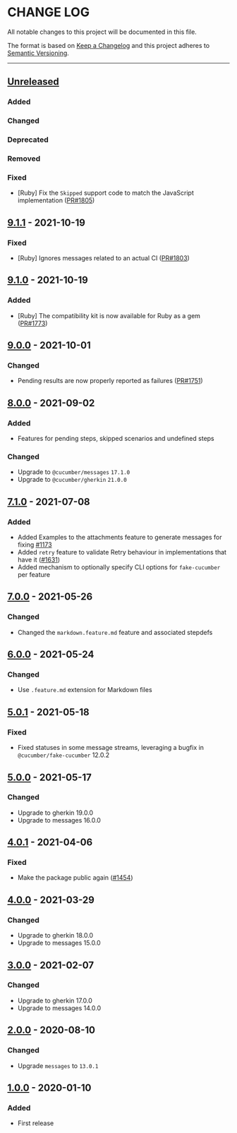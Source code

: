 # CHANGE LOG
All notable changes to this project will be documented in this file.

The format is based on [Keep a Changelog](http://keepachangelog.com/)
and this project adheres to [Semantic Versioning](http://semver.org/).

----
## [Unreleased]

### Added

### Changed

### Deprecated

### Removed

### Fixed

* [Ruby] Fix the `Skipped` support code to match the JavaScript implementation
  ([PR#1805](https://github.com/cucumber/common/pull/1805))

## [9.1.1] - 2021-10-19

### Fixed

* [Ruby] Ignores messages related to an actual CI
  ([PR#1803](https://github.com/cucumber/common/pull/1803))

## [9.1.0] - 2021-10-19

### Added

* [Ruby] The compatibility kit is now available for Ruby as a gem
  ([PR#1773](https://github.com/cucumber/common/pull/1773))

## [9.0.0] - 2021-10-01

### Changed

* Pending results are now properly reported as failures
  ([PR#1751](https://github.com/cucumber/common/pull/1751))

## [8.0.0] - 2021-09-02

### Added

* Features for pending steps, skipped scenarios and undefined steps

### Changed

* Upgrade to `@cucumber/messages` `17.1.0`
* Upgrade to `@cucumber/gherkin` `21.0.0`

## [7.1.0] - 2021-07-08

### Added

* Added Examples to the attachments feature to generate messages for fixing
  [#1173](https://github.com/cucumber/common/issues/1173)
* Added `retry` feature to validate Retry behaviour in implementations that have it ([#1631](https://github.com/cucumber/common/pull/1631))
* Added mechanism to optionally specify CLI options for `fake-cucumber` per feature

## [7.0.0] - 2021-05-26

### Changed

* Changed the `markdown.feature.md` feature and associated stepdefs

## [6.0.0] - 2021-05-24

### Changed

* Use `.feature.md` extension for Markdown files

## [5.0.1] - 2021-05-18

### Fixed

* Fixed statuses in some message streams, leveraging a bugfix in `@cucumber/fake-cucumber` 12.0.2

## [5.0.0] - 2021-05-17

### Changed

* Upgrade to gherkin 19.0.0
* Upgrade to messages 16.0.0

## [4.0.1] - 2021-04-06

### Fixed

* Make the package public again
  ([#1454](https://github.com/cucumber/cucumber/pull/1454))

## [4.0.0] - 2021-03-29

### Changed

* Upgrade to gherkin 18.0.0
* Upgrade to messages 15.0.0

## [3.0.0] - 2021-02-07

### Changed

* Upgrade to gherkin 17.0.0
* Upgrade to messages 14.0.0

## [2.0.0] - 2020-08-10

### Changed

* Upgrade `messages` to `13.0.1`

## [1.0.0] - 2020-01-10

### Added

* First release

<!-- Releases -->
[Unreleased]: https://github.com/cucumber/common/compare/compatibility-kit/v9.1.1...main
[9.1.1]:      https://github.com/cucumber/common/compare/compatibility-kit/v9.1.0...v9.1.1
[9.1.0]:      https://github.com/cucumber/common/compare/compatibility-kit/v9.0.0...v9.1.0
[9.0.0]:      https://github.com/cucumber/common/compare/compatibility-kit/v8.0.0...v9.0.0
[8.0.0]:      https://github.com/cucumber/common/compare/compatibility-kit/v7.1.0...v8.0.0
[7.1.0]:      https://github.com/cucumber/common/compare/compatibility-kit/v7.0.0...v7.1.0
[7.0.0]:      https://github.com/cucumber/common/compare/compatibility-kit/v6.0.0...v7.0.0
[6.0.0]:      https://github.com/cucumber/common/compare/compatibility-kit/v5.0.1...v6.0.0
[5.0.1]:      https://github.com/cucumber/common/compare/compatibility-kit/v5.0.0...v5.0.1
[5.0.0]:      https://github.com/cucumber/common/compare/compatibility-kit/v4.0.1...v5.0.0
[4.0.1]:      https://github.com/cucumber/common/compare/compatibility-kit/v4.0.0...v4.0.1
[4.0.0]:      https://github.com/cucumber/common/compare/compatibility-kit/v3.0.0...v4.0.0
[3.0.0]:      https://github.com/cucumber/common/compare/compatibility-kit/v2.0.0...v3.0.0
[2.0.0]:      https://github.com/cucumber/common/compare/compatibility-kit/v1.0.0...v2.0.0
[1.0.0]:      https://github.com/cucumber/common/releases/tag/compatibility-kit/v1.0.0

<!-- Contributors in alphabetical order -->
[aslakhellesoy]:    https://github.com/aslakhellesoy
